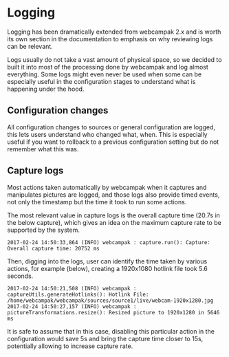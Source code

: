# Logging

Logging has been dramatically extended from webcampak 2.x and is worth its own section in the documentation to emphasis on why reviewing logs can be relevant.

Logs usually do not take a vast amount of physical space, so we decided to built it into most of the processing done by webcampak and log almost everything. Some logs might even never be used when some can be especially useful in the configuration stages to understand what is happening under the hood.

## Configuration changes

All configuration changes to sources or general configuration are logged, this lets users understand who changed what, when. This is especially useful if you want to rollback to a previous configuration setting but do not remember what this was.

## Capture logs

Most actions taken automatically by webcampak when it captures and manipulates pictures are logged, and those logs also provide timed events, not only the timestamp but the time it took to run some actions.

The most relevant value in capture logs is the overall capture time (20.7s in the below capture), which gives an idea on the maximum capture rate to be supported by the system.

```Logs
2017-02-24 14:50:33,864 (INFO) webcampak : capture.run(): Capture: Overall capture time: 20752 ms
```

Then, digging into the logs, user can identify the time taken by various actions, for example (below), creating a 1920x1080 hotlink file took 5.6 seconds.

```Logs
2017-02-24 14:50:21,508 (INFO) webcampak : captureUtils.generateHotlinks(): Hotlink File: /home/webcampak/webcampak/sources/source1/live/webcam-1920x1280.jpg
2017-02-24 14:50:27,157 (INFO) webcampak : pictureTransformations.resize(): Resized picture to 1920x1280 in 5646 ms
```

It is safe to assume that in this case, disabling this particular action in the configuration would save 5s and bring the capture time closer to 15s, potentially allowing to increase capture rate.